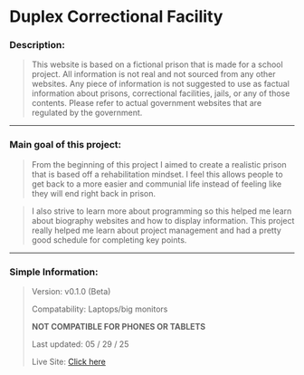 # Duplex Correctional Facility

### Description:

> This website is based on a fictional prison that is made for a school project.
> All information is not real and not sourced from any other websites.
> Any piece of information is not suggested to use as factual information about prisons, correctional facilities, jails, or any of those contents.
> Please refer to actual government websites that are regulated by the government.

---

### Main goal of this project:

>From the beginning of this project I aimed to create a realistic prison 
that is based off a rehabilitation mindset.  I feel this allows people to get back to a more easier and communial life instead of feeling like they will end right back in prison.

> I also strive to learn more about programming so this helped me learn about biography websites and how to display information.  This project really helped me learn about project management and had a pretty good schedule for completing key points. 

---

### Simple Information:

> Version: v0.1.0 (Beta)
>
> Compatability: Laptops/big monitors 
>
> **NOT COMPATIBLE FOR PHONES OR TABLETS**
>
> Last updated: 05 / 29 / 25
>
> Live Site: [Click here](https://builtbymichael.io/duplexprison/)